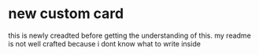 # new custom card
 this is newly creadted before getting the understanding of this.
 my readme is not well crafted because i dont know what to write inside
 
